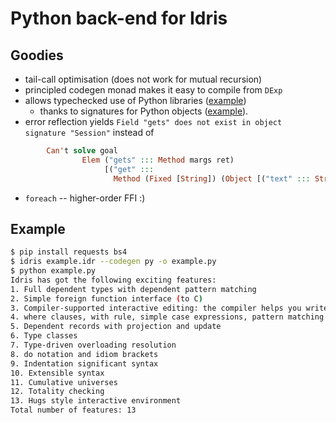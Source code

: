 # Python back-end for Idris

## Goodies

* tail-call optimisation (does not work for mutual recursion)
* principled codegen monad makes it easy to compile from `DExp`
* allows typechecked use of Python libraries ([example](https://github.com/ziman/idris-py/blob/master/example.idr))
	- thanks to signatures for Python objects ([example](https://github.com/ziman/idris-py/blob/master/Python/BeautifulSoup.idr)).
* error reflection yields `Field "gets" does not exist in object signature "Session"` instead of
```idris
        Can't solve goal 
                Elem ("gets" ::: Method margs ret)
                     [("get" :::
                       Method (Fixed [String]) (Object [("text" ::: String)]))]
```
* `foreach` -- higher-order FFI :)

## Example

```bash
$ pip install requests bs4
$ idris example.idr --codegen py -o example.py
$ python example.py
Idris has got the following exciting features:
1. Full dependent types with dependent pattern matching
2. Simple foreign function interface (to C)
3. Compiler-supported interactive editing: the compiler helps you write code using the types
4. where clauses, with rule, simple case expressions, pattern matching let and lambda bindings
5. Dependent records with projection and update
6. Type classes
7. Type-driven overloading resolution
8. do notation and idiom brackets
9. Indentation significant syntax
10. Extensible syntax
11. Cumulative universes
12. Totality checking
13. Hugs style interactive environment
Total number of features: 13
```
